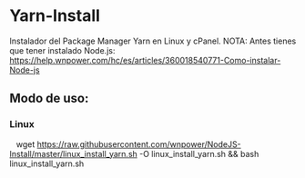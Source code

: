 # Yarn-Install
Instalador del Package Manager Yarn en Linux y cPanel.
NOTA: Antes tienes que tener instalado Node.js: https://help.wnpower.com/hc/es/articles/360018540771-Como-instalar-Node-js

## Modo de uso:
### Linux

    wget https://raw.githubusercontent.com/wnpower/NodeJS-Install/master/linux_install_yarn.sh -O linux_install_yarn.sh && bash linux_install_yarn.sh

